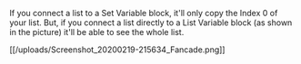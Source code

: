 If you connect a list to a Set Variable block, it'll only copy the Index 0 of your list. But, if you connect a list directly to a List Variable block (as shown in the picture) it'll be able to see the whole list.

[[/uploads/Screenshot_20200219-215634_Fancade.png]]